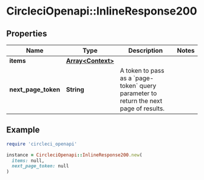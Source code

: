 # CircleciOpenapi::InlineResponse200

## Properties

| Name | Type | Description | Notes |
| ---- | ---- | ----------- | ----- |
| **items** | [**Array&lt;Context&gt;**](Context.md) |  |  |
| **next_page_token** | **String** | A token to pass as a &#x60;page-token&#x60; query parameter to return the next page of results. |  |

## Example

```ruby
require 'circleci_openapi'

instance = CircleciOpenapi::InlineResponse200.new(
  items: null,
  next_page_token: null
)
```


